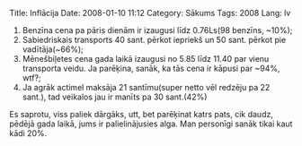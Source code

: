 Title: Inflācija
Date: 2008-01-10 11:12
Category: Sākums
Tags: 2008
Lang: lv

1. Benzīna cena pa pāris dienām ir izaugusi līdz 0.76Ls(98 benzīns, ~10%);
2. Sabiedriskais transports 40 sant. pērkot iepriekš un 50 sant. pērkot pie vadītāja(~66%);
3. Mēnešbiļetes cena gada laikā izaugusi no 5.85 līdz 11.40 par vienu transporta veidu. Ja parēķina, sanāk, ka tās cena ir kāpusi par ~94%, wtf?;
4. Ja agrāk actimel maksāja 21 santīmu(super netto vēl redzēju pa 22 sant.), tad veikalos jau ir manīts pa 30 sant.(42%)

Es saprotu, viss paliek dārgāks, utt, bet parēķinat katrs pats, cik daudz, pēdējā gada laikā, jums ir palielinājusies alga. Man personīgi sanāk tikai kaut kādi 20%.
